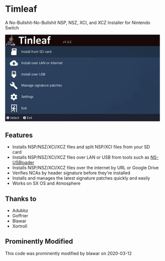 # Timleaf
A No-Bullshit-No-Bullshit NSP, NSZ, XCI, and XCZ Installer for Nintendo Switch

![Timleaf Installer Main Menu](timleaf.jpg)

## Features
- Installs NSP/NSZ/XCI/XCZ files and split NSP/XCI files from your SD card
- Installs NSP/NSZ/XCI/XCZ files over LAN or USB from tools such as [NS-USBloader](https://github.com/developersu/ns-usbloader)
- Installs NSP/NSZ/XCI/XCZ files over the internet by URL or Google Drive
- Verifies NCAs by header signature before they're installed
- Installs and manages the latest signature patches quickly and easily
- Works on SX OS and Atmosphere

## Thanks to
- Adubbz
- Goffrier
- Blawar
- Xortroll

## Prominently Modified
This code was prominently modified by blawar on 2020-03-12
